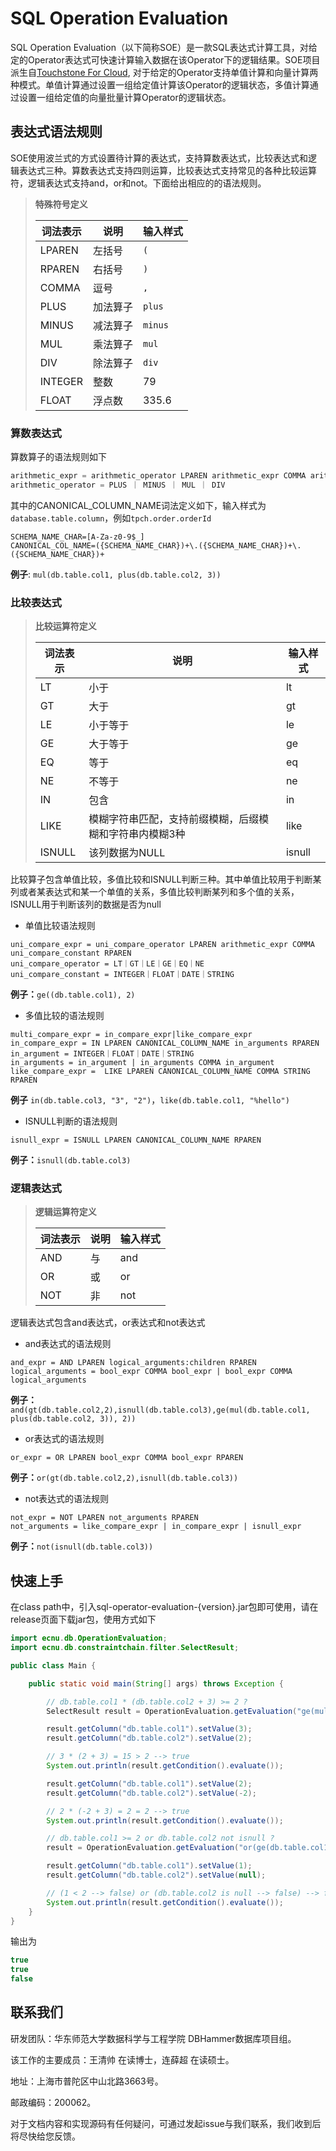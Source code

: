 # SQL Operation Evaluation

SQL Operation Evaluation（以下简称SOE）是一款SQL表达式计算工具，对给定的Operator表达式可快速计算输入数据在该Operator下的逻辑结果。SOE项目派生自[Touchstone For Cloud](https://github.com/DBHammer/TouchstoneToolChain), 对于给定的Operator支持单值计算和向量计算两种模式。单值计算通过设置一组给定值计算该Operator的逻辑状态，多值计算通过设置一组给定值的向量批量计算Operator的逻辑状态。

## 表达式语法规则
SOE使用波兰式的方式设置待计算的表达式，支持算数表达式，比较表达式和逻辑表达式三种。算数表达式支持四则运算，比较表达式支持常见的各种比较运算符，逻辑表达式支持and，or和not。下面给出相应的的语法规则。

>**特殊符号定义**
>
>| 词法表示 | 说明     | 输入样式 |
>| -------- | -------- | -------- |
>| LPAREN   | 左括号   | `(`      |
>| RPAREN   | 右括号   | `)`      |
>| COMMA    | 逗号     | `,`      |
>| PLUS     | 加法算子 | `plus`   |
>| MINUS    | 减法算子 | `minus`  |
>| MUL      | 乘法算子 | `mul`    |
>| DIV      | 除法算子 | `div`    |
>| INTEGER  | 整数     | 79       |
>| FLOAT    | 浮点数   | 335.6    |

### 算数表达式

算数算子的语法规则如下

```python
arithmetic_expr = arithmetic_operator LPAREN arithmetic_expr COMMA arithmetic_expr RPAREN | CANONICAL_COLUMN_NAME | INTEGER ｜ FLOAT
arithmetic_operator = PLUS ｜ MINUS ｜ MUL ｜ DIV
```

其中的CANONICAL_COLUMN_NAME词法定义如下，输入样式为`database.table.column`，例如`tpch.order.orderId`

```
SCHEMA_NAME_CHAR=[A-Za-z0-9$_]
CANONICAL_COL_NAME=({SCHEMA_NAME_CHAR})+\.({SCHEMA_NAME_CHAR})+\.({SCHEMA_NAME_CHAR})+
```

**例子**: `mul(db.table.col1, plus(db.table.col2, 3))`

### 比较表达式

> **比较运算符定义**
>
> | 词法表示 | 说明                                                    | 输入样式 |
> | -------- | ------------------------------------------------------- | -------- |
> | LT       | 小于                                                    | lt       |
> | GT       | 大于                                                    | gt       |
> | LE       | 小于等于                                                | le       |
> | GE       | 大于等于                                                | ge       |
> | EQ       | 等于                                                    | eq       |
> | NE       | 不等于                                                  | ne       |
> | IN       | 包含                                                    | in       |
> | LIKE     | 模糊字符串匹配，支持前缀模糊，后缀模糊和字符串内模糊3种 | like     |
> | ISNULL   | 该列数据为NULL                                          | isnull   |

比较算子包含单值比较，多值比较和ISNULL判断三种。其中单值比较用于判断某列或者某表达式和某一个单值的关系，多值比较判断某列和多个值的关系，ISNULL用于判断该列的数据是否为null

+ 单值比较语法规则

```
uni_compare_expr = uni_compare_operator LPAREN arithmetic_expr COMMA uni_compare_constant RPAREN
uni_compare_operator = LT｜GT｜LE｜GE｜EQ｜NE
uni_compare_constant = INTEGER｜FLOAT｜DATE｜STRING
```

**例子：**`ge((db.table.col1), 2)`

+ 多值比较的语法规则

```
multi_compare_expr = in_compare_expr|like_compare_expr
in_compare_expr = IN LPAREN CANONICAL_COLUMN_NAME in_arguments RPAREN
in_argument = INTEGER｜FLOAT｜DATE｜STRING
in_arguments = in_argument | in_arguments COMMA in_argument
like_compare_expr =  LIKE LPAREN CANONICAL_COLUMN_NAME COMMA STRING RPAREN
```

**例子** `in(db.table.col3, "3", "2")`，`like(db.table.col1, "%hello")`

+ ISNULL判断的语法规则

```
isnull_expr = ISNULL LPAREN CANONICAL_COLUMN_NAME RPAREN    
```

**例子：**`isnull(db.table.col3)`

### 逻辑表达式

> **逻辑运算符定义**
>
> | 词法表示 | 说明 | 输入样式 |
> | -------- | ---- | -------- |
> | AND      | 与   | and      |
> | OR       | 或   | or       |
> | NOT      | 非   | not      |

逻辑表达式包含and表达式，or表达式和not表达式

+ and表达式的语法规则

```
and_expr = AND LPAREN logical_arguments:children RPAREN 
logical_arguments = bool_expr COMMA bool_expr | bool_expr COMMA logical_arguments
```

**例子：**`and(gt(db.table.col2,2),isnull(db.table.col3),ge(mul(db.table.col1, plus(db.table.col2, 3)), 2))`

+ or表达式的语法规则

```
or_expr = OR LPAREN bool_expr COMMA bool_expr RPAREN
```

**例子：**`or(gt(db.table.col2,2),isnull(db.table.col3))`

+ not表达式的语法规则

```
not_expr = NOT LPAREN not_arguments RPAREN
not_arguments = like_compare_expr | in_compare_expr | isnull_expr
```

**例子：**`not(isnull(db.table.col3))`

## 快速上手

在class path中，引入sql-operator-evaluation-{version}.jar包即可使用，请在release页面下载jar包，使用方式如下

```java
import ecnu.db.OperationEvaluation;
import ecnu.db.constraintchain.filter.SelectResult;

public class Main {

    public static void main(String[] args) throws Exception {

        // db.table.col1 * (db.table.col2 + 3) >= 2 ?
        SelectResult result = OperationEvaluation.getEvaluation("ge(mul(db.table.col1, plus(db.table.col2, 3)), 2)");

        result.getColumn("db.table.col1").setValue(3);
        result.getColumn("db.table.col2").setValue(2);

        // 3 * (2 + 3) = 15 > 2 --> true
        System.out.println(result.getCondition().evaluate());

        result.getColumn("db.table.col1").setValue(2);
        result.getColumn("db.table.col2").setValue(-2);

        // 2 * (-2 + 3) = 2 = 2 --> true
        System.out.println(result.getCondition().evaluate());

        // db.table.col1 >= 2 or db.table.col2 not isnull ?
        result = OperationEvaluation.getEvaluation("or(ge(db.table.col1, 2), not(isnull(db.table.col2)))");

        result.getColumn("db.table.col1").setValue(1);
        result.getColumn("db.table.col2").setValue(null);

        // (1 < 2 --> false) or (db.table.col2 is null --> false) --> false
        System.out.println(result.getCondition().evaluate());
    }
}
```

输出为

```java
true
true
false
```

## 联系我们

研发团队：华东师范大学数据科学与工程学院 DBHammer数据库项目组。

该工作的主要成员：王清帅 在读博士，连薛超 在读硕士。

地址：上海市普陀区中山北路3663号。

邮政编码：200062。

对于文档内容和实现源码有任何疑问，可通过发起issue与我们联系，我们收到后将尽快给您反馈。
